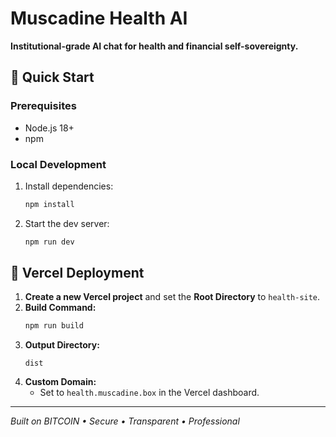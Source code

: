 # Muscadine Health AI

**Institutional-grade AI chat for health and financial self-sovereignty.**

## 🚀 Quick Start

### Prerequisites
- Node.js 18+
- npm

### Local Development
1. Install dependencies:
   ```bash
   npm install
   ```
2. Start the dev server:
   ```bash
   npm run dev
   ```

## 🚀 Vercel Deployment
1. **Create a new Vercel project** and set the **Root Directory** to `health-site`.
2. **Build Command:**
   ```bash
   npm run build
   ```
3. **Output Directory:**
   ```
   dist
   ```
4. **Custom Domain:**
   - Set to `health.muscadine.box` in the Vercel dashboard.

---

*Built on BITCOIN • Secure • Transparent • Professional* 